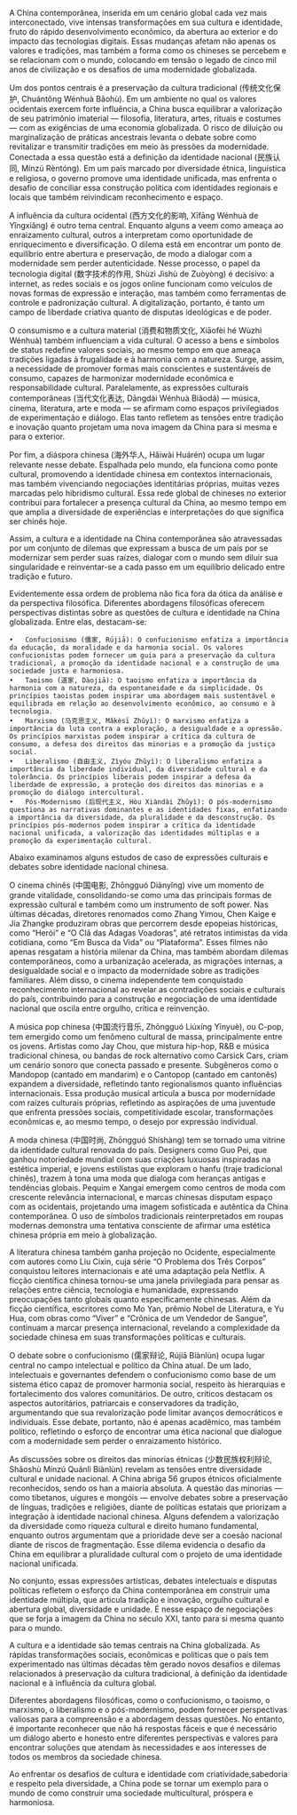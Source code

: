 

A China contemporânea, inserida em um cenário global cada vez mais interconectado, vive intensas transformações em sua cultura e identidade, fruto do rápido desenvolvimento econômico, da abertura ao exterior e do impacto das tecnologias digitais. Essas mudanças afetam não apenas os valores e tradições, mas também a forma como os chineses se percebem e se relacionam com o mundo, colocando em tensão o legado de cinco mil anos de civilização e os desafios de uma modernidade globalizada.

Um dos pontos centrais é a preservação da cultura tradicional (传统文化保护, Chuántǒng Wénhuà Bǎohù). Em um ambiente no qual os valores ocidentais exercem forte influência, a China busca equilibrar a valorização de seu patrimônio imaterial — filosofia, literatura, artes, rituais e costumes — com as exigências de uma economia globalizada. O risco de diluição ou marginalização de práticas ancestrais levanta o debate sobre como revitalizar e transmitir tradições em meio às pressões da modernidade. Conectada a essa questão está a definição da identidade nacional (民族认同, Mínzú Rèntóng). Em um país marcado por diversidade étnica, linguística e religiosa, o governo promove uma identidade unificada, mas enfrenta o desafio de conciliar essa construção política com identidades regionais e locais que também reivindicam reconhecimento e espaço.

A influência da cultura ocidental (西方文化的影响, Xīfāng Wénhuà de Yǐngxiǎng) é outro tema central. Enquanto alguns a veem como ameaça ao enraizamento cultural, outros a interpretam como oportunidade de enriquecimento e diversificação. O dilema está em encontrar um ponto de equilíbrio entre abertura e preservação, de modo a dialogar com a modernidade sem perder autenticidade. Nesse processo, o papel da tecnologia digital (数字技术的作用, Shùzì Jìshù de Zuòyòng) é decisivo: a internet, as redes sociais e os jogos online funcionam como veículos de novas formas de expressão e interação, mas também como ferramentas de controle e padronização cultural. A digitalização, portanto, é tanto um campo de liberdade criativa quanto de disputas ideológicas e de poder.

O consumismo e a cultura material (消费和物质文化, Xiāofèi hé Wùzhì Wénhuà) também influenciam a vida cultural. O acesso a bens e símbolos de status redefine valores sociais, ao mesmo tempo em que ameaça tradições ligadas à frugalidade e à harmonia com a natureza. Surge, assim, a necessidade de promover formas mais conscientes e sustentáveis de consumo, capazes de harmonizar modernidade econômica e responsabilidade cultural. Paralelamente, as expressões culturais contemporâneas (当代文化表达, Dāngdài Wénhuà Biǎodá) — música, cinema, literatura, arte e moda — se afirmam como espaços privilegiados de experimentação e diálogo. Elas tanto refletem as tensões entre tradição e inovação quanto projetam uma nova imagem da China para si mesma e para o exterior.

Por fim, a diáspora chinesa (海外华人, Hǎiwài Huárén) ocupa um lugar relevante nesse debate. Espalhada pelo mundo, ela funciona como ponte cultural, promovendo a identidade chinesa em contextos internacionais, mas também vivenciando negociações identitárias próprias, muitas vezes marcadas pelo hibridismo cultural. Essa rede global de chineses no exterior contribui para fortalecer a presença cultural da China, ao mesmo tempo em que amplia a diversidade de experiências e interpretações do que significa ser chinês hoje.

Assim, a cultura e a identidade na China contemporânea são atravessadas por um conjunto de dilemas que expressam a busca de um país por se modernizar sem perder suas raízes, dialogar com o mundo sem diluir sua singularidade e reinventar-se a cada passo em um equilíbrio delicado entre tradição e futuro.

Evidentemente essa ordem de problema não fica fora da ótica da análise e da perspectiva filosófica. Diferentes abordagens filosóficas oferecem perspectivas distintas sobre as questões de cultura e identidade na China globalizada. Entre elas, destacam-se:

	•	Confucionismo (儒家, Rújiā): O confucionismo enfatiza a importância da educação, da moralidade e da harmonia social. Os valores confucionistas podem fornecer um guia para a preservação da cultura tradicional, a promoção da identidade nacional e a construção de uma sociedade justa e harmoniosa.
	•	Taoismo (道家, Dàojiā): O taoismo enfatiza a importância da harmonia com a natureza, da espontaneidade e da simplicidade. Os princípios taoistas podem inspirar uma abordagem mais sustentável e equilibrada em relação ao desenvolvimento econômico, ao consumo e à tecnologia.
	•	Marxismo (马克思主义, Mǎkèsī Zhǔyì): O marxismo enfatiza a importância da luta contra a exploração, a desigualdade e a opressão. Os princípios marxistas podem inspirar a crítica da cultura de consumo, a defesa dos direitos das minorias e a promoção da justiça social.
	•	Liberalismo (自由主义, Zìyóu Zhǔyì): O liberalismo enfatiza a importância da liberdade individual, da diversidade cultural e da tolerância. Os princípios liberais podem inspirar a defesa da liberdade de expressão, a proteção dos direitos das minorias e a promoção do diálogo intercultural.
	•	Pós-Modernismo (后现代主义, Hòu Xiàndài Zhǔyì): O pós-modernismo questiona as narrativas dominantes e as identidades fixas, enfatizando a importância da diversidade, da pluralidade e da desconstrução. Os princípios pós-modernos podem inspirar a crítica da identidade nacional unificada, a valorização das identidades múltiplas e a promoção da experimentação cultural.

Abaixo examinamos  alguns estudos de caso de expressões culturais e debates sobre identidade nacional chinesa. 

O cinema chinês (中国电影, Zhōngguó Diànyǐng) vive um momento de grande vitalidade, consolidando-se como uma das principais formas de expressão cultural e também como um instrumento de soft power. Nas últimas décadas, diretores renomados como Zhang Yimou, Chen Kaige e Jia Zhangke produziram obras que percorrem desde epopeias históricas, como “Herói” e “O Clã das Adagas Voadoras”, até retratos intimistas da vida cotidiana, como “Em Busca da Vida” ou “Plataforma”. Esses filmes não apenas resgatam a história milenar da China, mas também abordam dilemas contemporâneos, como a urbanização acelerada, as migrações internas, a desigualdade social e o impacto da modernidade sobre as tradições familiares. Além disso, o cinema independente tem conquistado reconhecimento internacional ao revelar as contradições sociais e culturais do país, contribuindo para a construção e negociação de uma identidade nacional que oscila entre orgulho, crítica e reinvenção.

A música pop chinesa (中国流行音乐, Zhōngguó Liúxíng Yīnyuè), ou C-pop, tem emergido como um fenômeno cultural de massa, principalmente entre os jovens. Artistas como Jay Chou, que mistura hip-hop, R&B e música tradicional chinesa, ou bandas de rock alternativo como Carsick Cars, criam um cenário sonoro que conecta passado e presente. Subgêneros como o Mandopop (cantado em mandarim) e o Cantopop (cantado em cantonês) expandem a diversidade, refletindo tanto regionalismos quanto influências internacionais. Essa produção musical articula a busca por modernidade com raízes culturais próprias, refletindo as aspirações de uma juventude que enfrenta pressões sociais, competitividade escolar, transformações econômicas e, ao mesmo tempo, o desejo por expressão individual.

A moda chinesa (中国时尚, Zhōngguó Shíshàng) tem se tornado uma vitrine da identidade cultural renovada do país. Designers como Guo Pei, que ganhou notoriedade mundial com suas criações luxuosas inspiradas na estética imperial, e jovens estilistas que exploram o hanfu (traje tradicional chinês), trazem à tona uma moda que dialoga com heranças antigas e tendências globais. Pequim e Xangai emergem como centros de moda com crescente relevância internacional, e marcas chinesas disputam espaço com as ocidentais, projetando uma imagem sofisticada e autêntica da China contemporânea. O uso de símbolos tradicionais reinterpretados em roupas modernas demonstra uma tentativa consciente de afirmar uma estética chinesa própria em meio à globalização.

A literatura chinesa também ganha projeção no Ocidente, especialmente com autores como Liu Cixin, cuja série “O Problema dos Três Corpos” conquistou leitores internacionais e até uma adaptação pela Netflix. A ficção científica chinesa tornou-se uma janela privilegiada para pensar as relações entre ciência, tecnologia e humanidade, expressando preocupações tanto globais quanto especificamente chinesas. Além da ficção científica, escritores como Mo Yan, prêmio Nobel de Literatura, e Yu Hua, com obras como “Viver” e “Crônica de um Vendedor de Sangue”, continuam a marcar presença internacional, revelando a complexidade da sociedade chinesa em suas transformações políticas e culturais.

O debate sobre o confucionismo (儒家辩论, Rújiā Biànlùn) ocupa lugar central no campo intelectual e político da China atual. De um lado, intelectuais e governantes defendem o confucionismo como base de um sistema ético capaz de promover harmonia social, respeito às hierarquias e fortalecimento dos valores comunitários. De outro, críticos destacam os aspectos autoritários, patriarcais e conservadores da tradição, argumentando que sua revalorização pode limitar avanços democráticos e individuais. Esse debate, portanto, não é apenas acadêmico, mas também político, refletindo o esforço de encontrar uma ética nacional que dialogue com a modernidade sem perder o enraizamento histórico.

As discussões sobre os direitos das minorias étnicas (少数民族权利辩论, Shǎoshù Mínzú Quánlì Biànlùn) revelam as tensões entre diversidade cultural e unidade nacional. A China abriga 56 grupos étnicos oficialmente reconhecidos, sendo os han a maioria absoluta. A questão das minorias — como tibetanos, uigures e mongóis — envolve debates sobre a preservação de línguas, tradições e religiões, diante de políticas estatais que priorizam a integração à identidade nacional chinesa. Alguns defendem a valorização da diversidade como riqueza cultural e direito humano fundamental, enquanto outros argumentam que a prioridade deve ser a coesão nacional diante de riscos de fragmentação. Esse dilema evidencia o desafio da China em equilibrar a pluralidade cultural com o projeto de uma identidade nacional unificada.

No conjunto, essas expressões artísticas, debates intelectuais e disputas políticas refletem o esforço da China contemporânea em construir uma identidade múltipla, que articula tradição e inovação, orgulho cultural e abertura global, diversidade e unidade. É nesse espaço de negociações que se forja a imagem da China no século XXI, tanto para si mesma quanto para o mundo.

A cultura e a identidade são temas centrais na China globalizada. As rápidas transformações sociais, econômicas e políticas que o país tem experimentado nas últimas décadas têm gerado novos desafios e dilemas relacionados à preservação da cultura tradicional, à definição da identidade nacional e à influência da cultura global.

Diferentes abordagens filosóficas, como o confucionismo, o taoismo, o marxismo, o liberalismo e o pós-modernismo, podem fornecer perspectivas valiosas para a compreensão e a abordagem dessas questões. No entanto, é importante reconhecer que não há respostas fáceis e que é necessário um diálogo aberto e honesto entre diferentes perspectivas e valores para encontrar soluções que atendam às necessidades e aos interesses de todos os membros da sociedade chinesa.

Ao enfrentar os desafios de cultura e identidade com criatividade,sabedoria e respeito pela diversidade, a China pode se tornar um exemplo para o mundo de como construir uma sociedade multicultural, próspera e harmoniosa.

